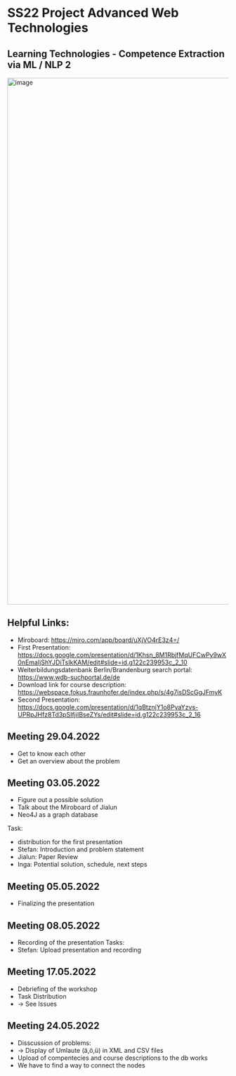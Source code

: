 # SS22 Project Advanced Web Technologies 
## Learning Technologies - Competence Extraction via ML / NLP 2

<img width="1200" alt="image" src="https://user-images.githubusercontent.com/24925361/174611489-74393c0b-8e83-450a-99b6-f3e9d20bf14f.png">


## Helpful Links:
* Miroboard: https://miro.com/app/board/uXjVO4rE3z4=/
* First Presentation: https://docs.google.com/presentation/d/1Khsn_8M1RbjfMqUFCwPy9wX0nEmaIjShYJDiTsIkKAM/edit#slide=id.g122c239953c_2_10
* Weiterbildungsdatenbank Berlin/Brandenburg search portal: https://www.wdb-suchportal.de/de
* Download link for course description: https://webspace.fokus.fraunhofer.de/index.php/s/4g7isDScGgJFmyK
* Second Presentation: https://docs.google.com/presentation/d/1qBtznjY1o8PyaYzvs-UPRpJHfz8Td3pSIfjiIBseZYs/edit#slide=id.g122c239953c_2_16

## Meeting 29.04.2022
* Get to know each other
* Get an overview about the problem

## Meeting 03.05.2022
* Figure out a possible solution
* Talk about the Miroboard of Jialun
* Neo4J as a graph database

Task: 
* distribution for the first presentation
* Stefan: Introduction and problem statement
* Jialun: Paper Review
* Inga: Potential solution, schedule, next steps

## Meeting 05.05.2022
* Finalizing the presentation

## Meeting 08.05.2022
* Recording of the presentation
Tasks:
* Stefan: Upload presentation and recording

## Meeting 17.05.2022
* Debriefing of the workshop
* Task Distribution
*   -> See Issues

## Meeting 24.05.2022
* Disscussion of problems:
*  -> Display of Umlaute (ä,ö,ü) in XML and CSV files
* Upload of compentecies and course descriptions to the db works
* We have to find a way to connect the nodes
